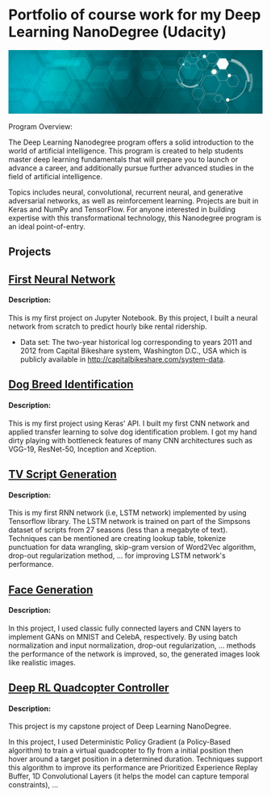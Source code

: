 # Portfolio of course work for my Deep Learning NanoDegree (Udacity)
[![alt text](https://github.com/thienan092/Deep-Learning-ND/blob/master/media/big-decor-image.jpg)](https://www.udacity.com/course/deep-learning-nanodegree--nd101)

Program Overview:

The Deep Learning Nanodegree program offers a solid introduction to the world of artificial intelligence. This program is created to help students master deep learning fundamentals that will prepare you to launch or advance a career, and additionally pursue further advanced studies in the field of artificial intelligence. 

Topics includes neural, convolutional, recurrent neural, and generative adversarial networks, as well as reinforcement learning. Projects are buit in Keras and NumPy and TensorFlow. For anyone interested in building expertise with this transformational technology, this Nanodegree program is an ideal point-of-entry. 

## Projects

[<h2>First Neural Network</h2>](https://github.com/thienan092/Deep-Learning-ND/tree/master/First%20Neural%20Network)

<h4>Description: </h4>
<p>
This is my first project on Jupyter Notebook. By this project, I built a neural network from scratch to predict hourly bike rental ridership. 

* Data set: The two-year historical log corresponding to years 2011 and 2012 from Capital Bikeshare system, Washington D.C., USA which is publicly available in http://capitalbikeshare.com/system-data.
</p>

[<h2>Dog Breed Identification</h2>](https://github.com/thienan092/Deep-Learning-ND/tree/master/Dog%20Project)

<h4>Description: </h4>
<p>
This is my first project using Keras' API. I built my first CNN network and applied transfer learning to solve dog identification problem. I got my hand dirty playing with bottleneck features of many CNN architectures such as VGG-19, ResNet-50, Inception and Xception.
</p>

[<h2>TV Script Generation</h2>](https://github.com/thienan092/Deep-Learning-ND/tree/master/TV%20Script%20Generation)

<h4>Description: </h4>
<p>
This is my first RNN network (i.e, LSTM network) implemented by using Tensorflow library. The LSTM network is trained on part of the Simpsons dataset of scripts from 27 seasons (less than a megabyte of text). Techniques can be mentioned are creating lookup table, tokenize punctuation for data wrangling, skip-gram version of Word2Vec algorithm, drop-out regularization method, ... for improving LSTM network's performance.
</p>

[<h2>Face Generation</h2>](https://github.com/thienan092/Deep-Learning-ND/tree/master/Face%20Generation)

<h4>Description: </h4>
<p>
In this project, I used classic fully connected layers and CNN layers to implement GANs on MNIST and CelebA, respectively. By using batch normalization and input normalization, drop-out regularization, ... methods the performance of the network is improved, so, the generated images look like realistic images.
</p>

[<h2>Deep RL Quadcopter Controller</h2>](https://github.com/thienan092/Deep-Learning-ND/tree/master/RL%20Quadcopter)

<h4>Description: </h4>
<p>
This project is my capstone project of Deep Learning NanoDegree.

In this project, I used Deterministic Policy Gradient (a Policy-Based algorithm) to train a virtual quadcopter to fly from a initial position then hover around a target position in a determined duration. Techniques support this algorithm to improve its performance are Prioritized Experience Replay Buffer, 1D Convolutional Layers (it helps the model can capture temporal constraints), ...
</p>
